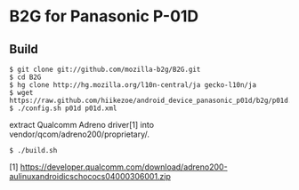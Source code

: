 # B2G for Panasonic P-01D

## Build

    $ git clone git://github.com/mozilla-b2g/B2G.git
    $ cd B2G
    $ hg clone http://hg.mozilla.org/l10n-central/ja gecko-l10n/ja
    $ wget https://raw.github.com/hiikezoe/android_device_panasonic_p01d/b2g/p01d.xml
    $ ./config.sh p01d p01d.xml

extract Qualcomm Adreno driver[1] into vendor/qcom/adreno200/proprietary/.

    $ ./build.sh


[1] https://developer.qualcomm.com/download/adreno200-aulinuxandroidicschococs04000306001.zip
